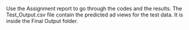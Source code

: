 Use the Assignment report to go through the codes and the results.
The Test_Output.csv file contain the predicted ad views for the test data. It is inside the Final Output folder.
